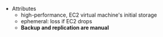 - Attributes
	- high-performance, EC2 virtual machine's initial storage
	- ephemeral: loss if EC2 drops
	- **Backup and replication are manual**